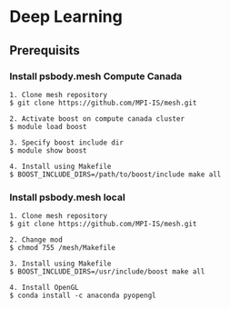 # Deep Learning

## Prerequisits
### Install psbody.mesh Compute Canada

```console
1. Clone mesh repository
$ git clone https://github.com/MPI-IS/mesh.git

2. Activate boost on compute canada cluster
$ module load boost

3. Specify boost include dir
$ module show boost

4. Install using Makefile
$ BOOST_INCLUDE_DIRS=/path/to/boost/include make all
```

### Install psbody.mesh local

```console
1. Clone mesh repository
$ git clone https://github.com/MPI-IS/mesh.git

2. Change mod
$ chmod 755 /mesh/Makefile

3. Install using Makefile
$ BOOST_INCLUDE_DIRS=/usr/include/boost make all

4. Install OpenGL
$ conda install -c anaconda pyopengl
```